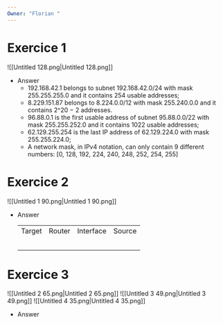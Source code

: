 ```yaml
---
Owner: "Florian "
---
```

# Exercice 1
![[Untitled 128.png|Untitled 128.png]]
- Answer
    - 192.168.42.1 belongs to subnet 192.168.42.0/24 with mask 255.255.255.0 and it contains 254 usable addresses;
    - 8.229.151.87 belongs to 8.224.0.0/12 with mask 255.240.0.0 and it contains 2^20 − 2 addresses.
    - 96.88.0.1 is the first usable address of subnet 95.88.0.0/22 with mask 255.255.252.0 and it contains 1022 usable addresses;
    - 62.129.255.254 is the last IP address of 62.129.224.0 with mask 255.255.224.0;
    - A network mask, in IPv4 notation, can only contain 9 different numbers: [0, 128, 192, 224, 240, 248, 252, 254, 255]
# Exercice 2
![[Untitled 1 90.png|Untitled 1 90.png]]
- Answer
    
    |   |   |   |   |
    |---|---|---|---|
    |Target|Router|Interface|Source|
    |||||
    |||||
    |||||
    |||||
    |||||
    
# Exercice 3
![[Untitled 2 65.png|Untitled 2 65.png]]
![[Untitled 3 49.png|Untitled 3 49.png]]
![[Untitled 4 35.png|Untitled 4 35.png]]
- Answer